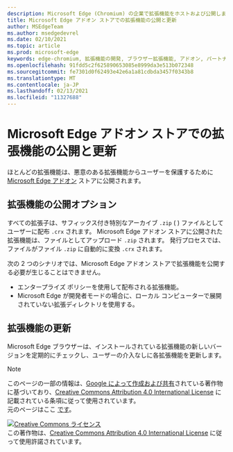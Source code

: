 ```yaml
---
description: Microsoft Edge (Chromium) の企業で拡張機能をホストおよび公開します。
title: Microsoft Edge アドオン ストアでの拡張機能の公開と更新
author: MSEdgeTeam
ms.author: msedgedevrel
ms.date: 02/10/2021
ms.topic: article
ms.prod: microsoft-edge
keywords: edge-chromium, 拡張機能の開発, ブラウザー拡張機能, アドオン, パートナー センター, 開発者
ms.openlocfilehash: 91fdd5c2f625890653085e8999da3e513b072348
ms.sourcegitcommit: fe7301d0f62493e42e6a1a81cdbda3457f0343b8
ms.translationtype: MT
ms.contentlocale: ja-JP
ms.lasthandoff: 02/13/2021
ms.locfileid: "11327688"
---
```

# Microsoft Edge アドオン ストアでの拡張機能の公開と更新  

ほとんどの拡張機能は、悪意のある拡張機能からユーザーを保護するために [Microsoft Edge アドオン][MicrosoftMicrosoftedgeInsiderAddonsEdgeextensions] ストアに公開されます。  

## 拡張機能の公開オプション  

すべての拡張子は、サフィックス付き特別なアーカイブ `.zip` \( \) ファイルとしてユーザーに配布 `.crx` されます。  Microsoft Edge アドオン ストアに公開された拡張機能は、ファイルとしてアップロード `.zip` されます。  発行プロセスでは、ファイルがファイル `.zip` に自動的に変換 `.crx` されます。  

次の 2 つのシナリオでは、Microsoft Edge アドオン ストアで拡張機能を公開する必要が生じることはできません。  

*   エンタープライズ ポリシーを使用して配布される拡張機能。  
*   Microsoft Edge が開発者モードの場合に、ローカル コンピューターで展開されていない拡張ディレクトリを使用する。  

## 拡張機能の更新

Microsoft Edge ブラウザーは、インストールされている拡張機能の新しいバージョンを定期的にチェックし、ユーザーの介入なしに各拡張機能を更新します。  

<!-- links -->  

[MicrosoftMicrosoftedgeInsiderAddonsEdgeextensions]: https://microsoftedge.microsoft.com/insider-addons/category/EdgeExtensions "拡張機能 - Microsoft Edge Insider アドオン |Microsoft"  

> [!NOTE]
> このページの一部の情報は、[Google によって作成および共有][GoogleSitePolicies]されている著作物に基づいており、[Creative Commons Attribution 4.0 International License][CCA4IL] に記載されている条項に従って使用されています。  
> 元のページはここ [です](https://developer.chrome.com/extensions/hosting)。  

[![Creative Commons ライセンス][CCby4Image]][CCA4IL]  
この著作物は、[Creative Commons Attribution 4.0 International License][CCA4IL] に従って使用許諾されています。  

[CCA4IL]: https://creativecommons.org/licenses/by/4.0  
[CCby4Image]: https://i.creativecommons.org/l/by/4.0/88x31.png  
[GoogleSitePolicies]: https://developers.google.com/terms/site-policies  
